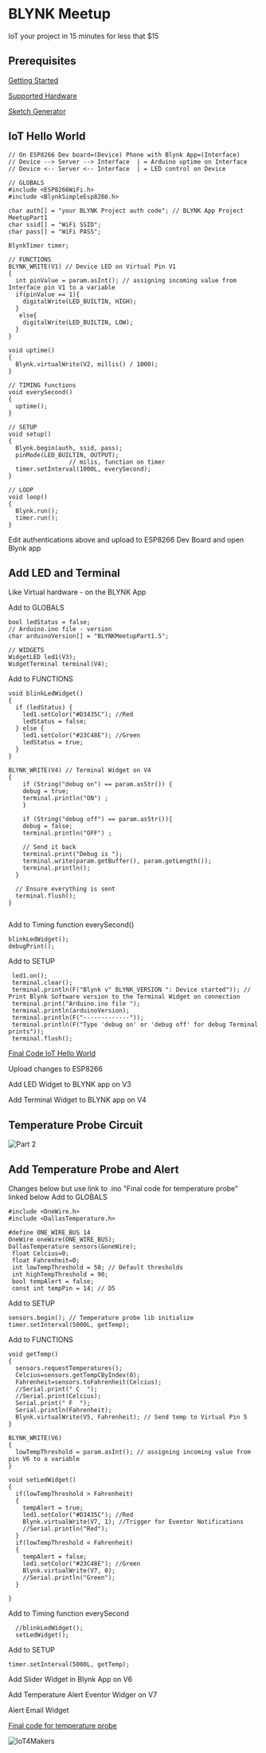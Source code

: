 # BLYNK Meetup
IoT your project in 15 minutes for less that $15
## Prerequisites

[Getting Started](https://www.blynk.cc/getting-started/ "Getting Started")

[Supported Hardware](https://github.com/blynkkk/blynkkk.github.io/blob/master/SupportedHardware.md "Supported Hardware")

[Sketch Generator](http://examples.blynk.cc/ "Sketch Generator")

## IoT Hello World
```
// On ESP8266 Dev board=(Device) Phone with Blynk App=(Interface) 
// Device --> Server --> Interface  | = Arduino uptime on Interface
// Device <-- Server <-- Interface  | = LED control on Device

// GLOBALS
#include <ESP8266WiFi.h>
#include <BlynkSimpleEsp8266.h>

char auth[] = "your BLYNK Project auth code"; // BLYNK App Project MeetupPart1
char ssid[] = "WiFi SSID"; 
char pass[] = "WiFi PASS";

BlynkTimer timer;

// FUNCTIONS
BLYNK_WRITE(V1) // Device LED on Virtual Pin V1
{
  int pinValue = param.asInt(); // assigning incoming value from Interface pin V1 to a variable
  if(pinValue == 1){
    digitalWrite(LED_BUILTIN, HIGH);
  }
   else{
    digitalWrite(LED_BUILTIN, LOW);
  }
}

void uptime()
{
  Blynk.virtualWrite(V2, millis() / 1000);
}

// TIMING functions
void everySecond() 
{
  uptime();   
}

// SETUP
void setup()
{
  Blynk.begin(auth, ssid, pass);
  pinMode(LED_BUILTIN, OUTPUT); 
                 // milis, function on timer  
  timer.setInterval(1000L, everySecond); 
}

// LOOP
void loop()
{
  Blynk.run();
  timer.run(); 
}
```
Edit authentications above and upload to ESP8266 Dev Board and open Blynk app

## Add LED and Terminal
Like Virtual hardware - on the BLYNK App

Add to GLOBALS
```
bool ledStatus = false;
// Arduino.ino file - version
char arduinoVersion[] = "BLYNKMeetupPart1.5";

// WIDGETS
WidgetLED led1(V3);
WidgetTerminal terminal(V4);
```
Add to FUNCTIONS
```
void blinkLedWidget()
{
  if (ledStatus) {
    led1.setColor("#D3435C"); //Red
    ledStatus = false;
  } else {
    led1.setColor("#23C48E"); //Green
    ledStatus = true;
  }
}

BLYNK_WRITE(V4) // Terminal Widget on V4
{
    if (String("debug on") == param.asStr()) {
    debug = true;
    terminal.println("ON") ;
    } 
    
    if (String("debug off") == param.asStr()){
    debug = false;
    terminal.println("OFF") ;
    
    // Send it back
    terminal.print("Debug is ");
    terminal.write(param.getBuffer(), param.getLength());
    terminal.println();
  }

  // Ensure everything is sent
  terminal.flush();
}


```
Add to Timing function everySecond()
```
blinkLedWidget();
debugPrint(); 
```
Add to SETUP
```
 led1.on();
 terminal.clear();
 terminal.println(F("Blynk v" BLYNK_VERSION ": Device started")); // Print Blynk Software version to the Terminal Widget on connection
 terminal.print("Arduino.ino file ");
 terminal.println(arduinoVersion);
 terminal.println(F("-------------"));
 terminal.println(F("Type 'debug on' or 'debug off' for debug Terminal prints"));
 terminal.flush();
```

[Final Code IoT Hello World](https://github.com/fatcatfablab/IoT4Makers/blob/master/BLYNKMeetup/BLYNKMeetupPart1.ino "Final Code IoT Hello World")

Upload changes to ESP8266

Add LED Widget to BLYNK app on V3

Add Terminal Widget to BLYNK app on V4 

## Temperature Probe Circuit
![Part 2](images/MeetupPart2.PNG?raw=true "Part 2")

## Add Temperature Probe and Alert 
Changes below but use link to .ino "Final code for temperature probe" linked below
Add to GLOBALS
```
#include <OneWire.h>
#include <DallasTemperature.h>

#define ONE_WIRE_BUS 14
OneWire oneWire(ONE_WIRE_BUS);
DallasTemperature sensors(&oneWire);
 float Celcius=0;
 float Fahrenheit=0;
 int lowTempThreshold = 50; // Default thresholds
 int highTempThreshold = 90;
 bool tempAlert = false;
 const int tempPin = 14; // D5
```
Add to SETUP
```
sensors.begin(); // Temperature probe lib initialize
timer.setInterval(5000L, getTemp);
```

Add to FUNCTIONS
```
void getTemp()
{
  sensors.requestTemperatures(); 
  Celcius=sensors.getTempCByIndex(0);
  Fahrenheit=sensors.toFahrenheit(Celcius);
  //Serial.print(" C  ");
  //Serial.print(Celcius);
  Serial.print(" F  ");
  Serial.println(Fahrenheit); 
  Blynk.virtualWrite(V5, Fahrenheit); // Send temp to Virtual Pin 5
}

BLYNK_WRITE(V6)
{
  lowTempThreshold = param.asInt(); // assigning incoming value from pin V6 to a variable
}

void setLedWidget()
{
  if(lowTempThreshold > Fahrenheit)
  {
    tempAlert = true;
    led1.setColor("#D3435C"); //Red
    Blynk.virtualWrite(V7, 1); //Trigger for Eventor Notifications
    //Serial.println("Red");
  }
  if(lowTempThreshold < Fahrenheit)
  {
    tempAlert = false;
    led1.setColor("#23C48E"); //Green
    Blynk.virtualWrite(V7, 0);
    //Serial.println("Green");
  }

}

```
Add to Timing function everySecond
```
  //blinkLedWidget(); 
  setLedWidget();
```
Add to SETUP
```
timer.setInterval(5000L, getTemp);
```
Add Slider Widget in Blynk App on V6

Add Temperature Alert Eventor Widger on V7

Alert Email Widget

[Final code for temperature probe](https://github.com/fatcatfablab/IoT4Makers/blob/master/BLYNKMeetup/BLYNKMeetupPart2.ino "Final Code Temperature Probe")

![IoT4Makers](images/BlynkMeetup2.png?raw=true "Meetup")
